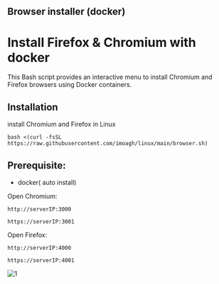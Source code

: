 ## Browser installer (docker)

# Install Firefox & Chromium with docker

This Bash script provides an interactive menu to install Chromium and Firefox browsers using Docker containers.

## Installation

install Chromium and Firefox in Linux

```
bash <(curl -fsSL https://raw.githubusercontent.com/imoagh/linux/main/browser.sh)
```
## Prerequisite: 
- docker( auto install)


Open Chromium:

``
http://serverIP:3000
``

``
https://serverIP:3001
``

Open Firefox:

``
http://serverIP:4000
``

``
https://serverIP:4001
``

![1](https://raw.githubusercontent.com/Ptechgithub/linux/main/media/1.jpg)
